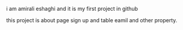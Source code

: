 i am amirali eshaghi and it is my first project in github

this project is about page sign up and table eamil and other property.
